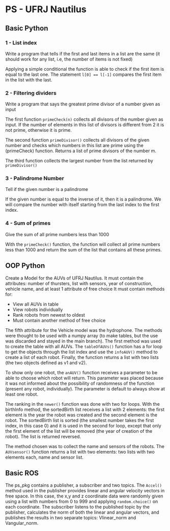 # PS - UFRJ Nautilus

## Basic Python
### 1 - List index
Write a program that tells if the first and last items in a list are the same (it should work for any list, i.e, the number of items is not fixed)

Applying a simple conditional the function is able to check if the first item is equal to the last one. The statement `l[0] == l[-1]` compares the first item in the list with the last. 

### 2 - Filtering dividers
Write a program that says the greatest prime divisor of a number given as input

The first function `primeCheck(n)` collects all divisors of the number given as input. If the number of elements in this list of divisors is different from 2 it is not prime, otherwise it is prime.

The second function `primeDivisor()` collects all divisors of the given number and checks which numbers in this list are prime using the (primeCheck) function. Returns a list of prime divisors of the number m.

The third function collects the largest number from the list returned by `primeDivisor()`

### 3 - Palindrome Number
Tell if the given number is a palindrome

If the given number is equal to the inverse of it, then it is a palindrome. We will compare the number with itself starting from the last index to the first index.

### 4 - Sum of primes
Give the sum of all prime numbers less than 1000

With the `primeCheck()` function, the function will collect all prime numbers less than 1000 and return the sum of the list that contains all these primes.

## OOP Python
Create a Model for the AUVs of UFRJ Nautilus. It must contain the attributes: number of thursters, list with sensors, year of construction, vehicle name, and at least 1 attribute of free choice It must contain methods for:
- View all AUVs in table
- View robots individually
- Rank robots from newest to oldest
- Must contain another method of free choice

The fifth attribute for the Vehicle model was the hydrophone. The methods were thought to be used with a numpy array (to make tables, but the use was discarded and stayed in the main branch). The first method was used to create the table with all AUVs. The `tableOfAUVs()` function has a for loop to get the objects through the list index and use the `infoAUV()` method to create a list of each robot. Finally, the function returns a list with two lists (the two objects defined as v1 and v2).

To show only one robot, the `anAUV()` function receives a parameter to be able to choose which robot will return. This parameter was placed because it was not informed about the possibility of randomness of the function (present any robot, individually). The parameter is default to always show at least one robot.

The ranking in the `newer()` function was done with two for loops. With the birthInfo method, the sortedBirth list receives a list with 2 elements: the first element is the year the robot was created and the second element is the robot. The sortedBirth list is sorted (the smallest number takes the first index, in this case 0) and it is used in the second for loop, except that only the first element of the list will be removed (the year of creation of the robot). The list is returned reversed.

The method chosen was to collect the name and sensors of the robots. The `AUVsensor()` function returns a list with two elements: two lists with two elements each, name and sensor list.

## Basic ROS

The ps_pkg contains a publisher, a subscriber and two topics. The `Accel()` method used in the publisher provides linear and angular velocity vectors in free space. In this case, the x,y and z coordinate data were randomly given using a list with numbers from 0 to 999 and applying `random.choice()` on each coordinate. The subscriber listens to the published topic by the publisher, calculates the norm of both the linear and angular vectors, and publishes the results in two separate topics: Vlinear_norm and Vangular_norm.
